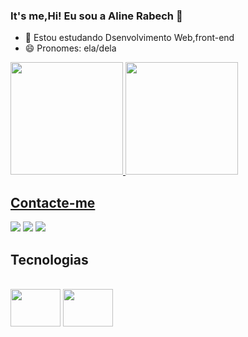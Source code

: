### It's me,Hi! Eu sou a Aline Rabech 👋

- 🌱 Estou estudando Dsenvolvimento Web,front-end
- 😄 Pronomes: ela/dela

<div>
  <a href= "https://github.com/Alinerabech">
  <img height= "180em" src="https://github-readme-stats.vercel.app/api?username=alinerabech&show_icons=true&theme=dracula&include_all_commits=true&count_private=true"/>
  <img height= "180em" src="https://github-readme-stats.vercel.app/api/top-langs?username=alinerabech&layout=compact&langs_count=16&theme=dracula"/>
</div>
    
## Contacte-me
<div>
  <a href="https://www.linkedin.com/in/alinerabech/" target="_blank"><img src="https://img.shields.io/badge/LinkedIn-0077B5?style=for-the-badge&logo=linkedin&logoColor=white" target="_blank"/></a>
 <a href="https://www.instagram.com/linee_rabech/" target="_blank"><img src="https://img.shields.io/badge/Instagram-E4405F?style=for-the-badge&logo=instagram&logoColor=white" target="_blank"/></a>
 <a href="https://wa.me/5579988590343" target="_blank"><img src="https://img.shields.io/badge/WhatsApp-25D366?style=for-the-badge&logo=whatsapp&logoColor=white" target="_blank"/></a>
</div>

## Tecnologias
<div style="display: inline_block"><br>
  <img height="60" width="80" src="https://cdn.jsdelivr.net/gh/devicons/devicon@latest/icons/html5/html5-original.svg" />
  <img height="60" width="80" src="https://cdn.jsdelivr.net/gh/devicons/devicon@latest/icons/css3/css3-original.svg" />          
</div>






